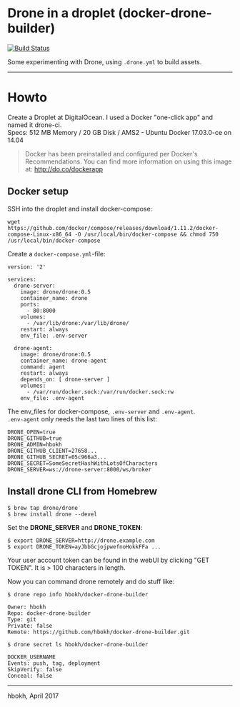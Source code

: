# Drone in a droplet (docker-drone-builder)

[![Build Status](http://drone.h43dus.org/api/badges/hbokh/docker-drone-builder/status.svg)](http://drone.h43dus.org/hbokh/docker-drone-builder)

Some experimenting with Drone, using `.drone.yml` to build assets.

---

# Howto

Create a Droplet at DigitalOcean.
I used a Docker "one-click app" and named it drone-ci.  
Specs: 512 MB Memory / 20 GB Disk / AMS2 - Ubuntu Docker 17.03.0-ce on 14.04

> Docker has been preinstalled and configured per Docker's Recommendations.
> You can find more information on using this image at: http://do.co/dockerapp

## Docker setup

SSH into the droplet and install docker-compose:

```
wget https://github.com/docker/compose/releases/download/1.11.2/docker-compose-Linux-x86_64 -O /usr/local/bin/docker-compose && chmod 750 /usr/local/bin/docker-compose
```

Create a `docker-compose.yml`-file:

```
version: '2'

services:
  drone-server:
    image: drone/drone:0.5
    container_name: drone
    ports:
      - 80:8000
    volumes:
      - /var/lib/drone:/var/lib/drone/
    restart: always
    env_file: .env-server

  drone-agent:
    image: drone/drone:0.5
    container_name: drone-agent
    command: agent
    restart: always
    depends_on: [ drone-server ]
    volumes:
      - /var/run/docker.sock:/var/run/docker.sock:rw
    env_file: .env-agent
```

The env_files for docker-compose, `.env-server` and `.env-agent`.  
`.env-agent` only needs the last two lines of this list:

```
DRONE_OPEN=true
DRONE_GITHUB=true
DRONE_ADMIN=hbokh
DRONE_GITHUB_CLIENT=27658...
DRONE_GITHUB_SECRET=05c966a3...
DRONE_SECRET=SomeSecretHashWithLotsOfCharacters
DRONE_SERVER=ws://drone-server:8000/ws/broker
```

## Install drone CLI from Homebrew

```
$ brew tap drone/drone
$ brew install drone --devel
```

Set the **DRONE\_SERVER** and **DRONE\_TOKEN**:

```
$ export DRONE_SERVER=http://drone.example.com
$ export DRONE_TOKEN=ayJbbGcjojpwefnoHokkFFa ...
```

Your user account token can be found in the webUI by clicking "GET TOKEN".
It is > 100 characters in length.

Now you can command drone remotely and do stuff like:

```
$ drone repo info hbokh/docker-drone-builder

Owner: hbokh
Repo: docker-drone-builder
Type: git
Private: false
Remote: https://github.com/hbokh/docker-drone-builder.git
```

```
$ drone secret ls hbokh/docker-drone-builder

DOCKER_USERNAME
Events: push, tag, deployment
SkipVerify: false
Conceal: false
```

---
hbokh, April 2017
